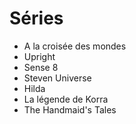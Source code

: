 # Séries

- A la croisée des mondes 
- Upright
- Sense 8
- Steven Universe
- Hilda
- La légende de Korra
- The Handmaid's Tales
